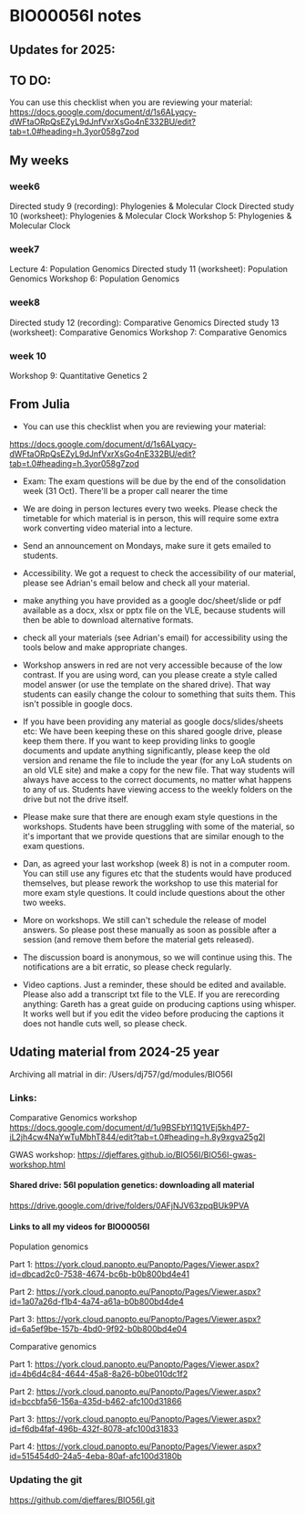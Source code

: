 # BIO00056I notes

## Updates for 2025:

## TO DO:

You can use this checklist when you are reviewing your material:
 https://docs.google.com/document/d/1s6ALyqcy-dWFtaORpQsEZyL9dJnfVxrXsGo4nE332BU/edit?tab=t.0#heading=h.3yor058g7zod

## My weeks

### week6

Directed study 9 (recording): Phylogenies & Molecular Clock
Directed study 10 (worksheet): Phylogenies & Molecular Clock
Workshop 5: Phylogenies & Molecular Clock

### week7

Lecture 4: Population Genomics
Directed study 11 (worksheet): Population Genomics
Workshop 6: Population Genomics

### week8

Directed study 12 (recording): Comparative Genomics 
Directed study 13 (worksheet): Comparative Genomics
Workshop 7: Comparative Genomics

### week 10


Workshop 9: Quantitative Genetics 2


## From Julia

- You can use this checklist when you are reviewing your material:

 https://docs.google.com/document/d/1s6ALyqcy-dWFtaORpQsEZyL9dJnfVxrXsGo4nE332BU/edit?tab=t.0#heading=h.3yor058g7zod


- Exam: The exam questions will be due by the end of the consolidation week (31 Oct).  There'll be a proper call nearer the time

- We are doing in person lectures every two weeks.  Please check the timetable for which material is in person, this will require some extra work converting video material into a lecture.

- Send an announcement on Mondays, make sure it gets emailed to students. 

- Accessibility. We got a request to check the accessibility of our material, please see Adrian's email below and check all your material.
 - make anything you have provided as a google doc/sheet/slide or pdf available as a docx, xlsx or pptx file on the VLE, because students will then be able to download alternative formats. 
- check all your materials (see Adrian's email) for accessibility using the tools below and make appropriate changes.

- Workshop answers in red are not very accessible because of the low contrast.  If you are using word, can you please create a style called model answer (or use the template on the shared drive).  That way students can easily change the colour to something that suits them.  This isn't possible in google docs.

 - If you have been providing any material as google docs/slides/sheets etc:  We have been keeping these on this shared google drive, please keep them there. If you want to keep providing links to google documents and update anything significantly, please keep the old version and rename the file to include the year (for any LoA students on an old VLE site) and make a copy for the new file. That way students will always have access to the correct documents, no matter what happens to any of us. Students have viewing access to the weekly folders on the drive but not the drive itself.


- Please make sure that there are enough exam style questions in the workshops.  Students have been struggling with some of the material, so it's important that we provide questions that are similar enough to the exam questions.

- Dan, as agreed your last workshop (week 8) is not in a computer room.  You can still use any figures etc that the students would have produced themselves, but please rework the workshop to use this material for more exam style questions.  It could include questions about the other two weeks.

-  More on workshops. We still can't schedule the release of model answers. So please post these manually as soon as possible after a session (and remove them before the material gets released).

- The discussion board is anonymous, so we will continue using this.  The notifications are a bit erratic, so please check regularly.

- Video captions.  Just a reminder, these should be edited and available.  Please also add a transcript txt file to the VLE.  If you are rerecording anything: Gareth has a great guide on producing captions using whisper.  It works well but if you edit the video before producing the captions it does not handle cuts well, so please check.


## Udating material from 2024-25 year

Archiving all matrial in dir: /Users/dj757/gd/modules/BIO56I

### Links:

Comparative Genomics workshop
https://docs.google.com/document/d/1u9BSFbYl1Q1VEj5kh4P7-iL2jh4cw4NaYwTuMbhT844/edit?tab=t.0#heading=h.8y9xgva25g2l

GWAS workshop:
https://djeffares.github.io/BIO56I/BIO56I-gwas-workshop.html

#### Shared drive: 56I population genetics: downloading all material

https://drive.google.com/drive/folders/0AFjNJV63zpqBUk9PVA

#### Links to all my videos for BIO00056I

Population genomics

Part 1: https://york.cloud.panopto.eu/Panopto/Pages/Viewer.aspx?id=dbcad2c0-7538-4674-bc6b-b0b800bd4e41

Part 2: https://york.cloud.panopto.eu/Panopto/Pages/Viewer.aspx?id=1a07a26d-f1b4-4a74-a61a-b0b800bd4de4

Part 3: https://york.cloud.panopto.eu/Panopto/Pages/Viewer.aspx?id=6a5ef9be-157b-4bd0-9f92-b0b800bd4e04

Comparative genomics

Part 1: https://york.cloud.panopto.eu/Panopto/Pages/Viewer.aspx?id=4b6d4c84-4644-45a8-8a26-b0be010dc1f2

Part 2: https://york.cloud.panopto.eu/Panopto/Pages/Viewer.aspx?id=bccbfa56-156a-435d-b462-afc100d31866  

Part 3: https://york.cloud.panopto.eu/Panopto/Pages/Viewer.aspx?id=f6db4faf-496b-432f-8078-afc100d31833 

Part 4: https://york.cloud.panopto.eu/Panopto/Pages/Viewer.aspx?id=515454d0-24a5-4eba-80af-afc100d3180b 


### Updating the git
https://github.com/djeffares/BIO56I.git




